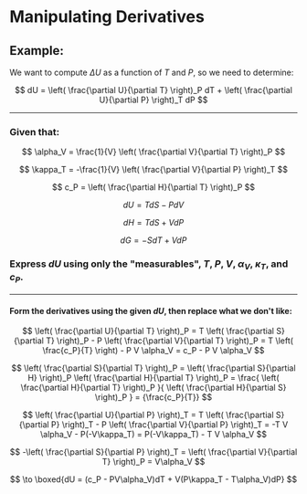 # Manipulating Derivatives

## Example:

We want to compute $\Delta U$ as a function of $T$ and $P$, so we need to determine:

$$
dU = \left( \frac{\partial U}{\partial T} \right)_P dT + \left( \frac{\partial U}{\partial P} \right)_T dP
$$

***

### Given that:

$$
\alpha_V = \frac{1}{V} \left( \frac{\partial V}{\partial T} \right)_P
$$

$$
\kappa_T = -\frac{1}{V} \left( \frac{\partial V}{\partial P} \right)_T
$$

$$
c_P = \left( \frac{\partial H}{\partial T} \right)_P
$$

$$
dU = T dS - P dV
$$

$$
dH = T dS + V dP
$$

$$
dG = -S dT + V dP
$$

### Express $dU$ using only the "measurables", $T$, $P$, $V$, $\alpha_V$, $\kappa_T$, and $c_P$.

***

#### Form the derivatives using the given $dU$, then replace what we don't like:

$$
\left( \frac{\partial U}{\partial T} \right)_P = T \left( \frac{\partial S}{\partial T} \right)_P - P \left( \frac{\partial V}{\partial T} \right)_P 
= T \left( \frac{c_P}{T} \right) - P V \alpha_V = c_P - P V \alpha_V
$$

$$
\left( \frac{\partial S}{\partial T} \right)_P 
= \left( \frac{\partial S}{\partial H} \right)_P \left( \frac{\partial H}{\partial T} \right)_P 
= \frac{ \left( \frac{\partial H}{\partial T} \right)_P }{ \left( \frac{\partial H}{\partial S} \right)_P } = {\frac{c_P}{T}}
$$

$$
\left( \frac{\partial U}{\partial P} \right)_T = T \left( \frac{\partial S}{\partial P} \right)_T - P \left( \frac{\partial V}{\partial P} \right)_T 
=  -T V \alpha_V - P(-V\kappa_T) = P(-V\kappa_T)  - T V \alpha_V
$$

$$
-\left( \frac{\partial S}{\partial P} \right)_T = \left( \frac{\partial V}{\partial T} \right)_P = V\alpha_V
$$

$$
\to \boxed{dU = (c_P - PV\alpha_V)dT + V(P\kappa_T - T\alpha_V)dP}
$$
